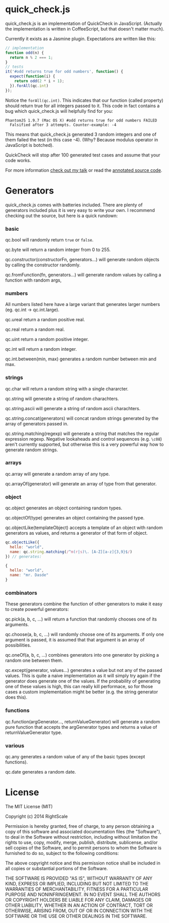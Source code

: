 quick_check.js
==============

quick_check.js is an implementation of QuickCheck in JavaScript. (Actually the
implementation is written in CoffeeScript, but that doesn't matter much).

Currently it exists as a Jasmine plugin. Expectations are written like this:

~~~javascript
// implementation
function odd(n) {
  return n % 2 === 1;
}
// tests
it('#odd returns true for odd numbers', function() {
  expect(function(i) {
    return odd(2 * i + 1);
  }).forAll(qc.int)
});
~~~

Notice the `forAll(qc.int)`. This indicates that our function (called property)
should return true for all integers passed to it. This code in fact contains a bug
which quick_check.js will helpfully find for you:

~~~
PhantomJS 1.9.7 (Mac OS X) #odd returns true for odd numbers FAILED
  Falsified after 3 attempts. Counter-example: -4
~~~

This means that quick_check.js generated 3 random integers and one of them failed
the test (in this case -4). (Why? Because modulus operator in JavaScript is botched).

QuickCheck will stop after 100 generated test cases and assume that your code works.

For more information [check out my talk](https://vimeo.com/98737599) or read the
[annotated source code](http://code.gampleman.eu/quick_check.js/).

# Generators

quick_check.js comes with batteries included. There are plenty of generators included
plus it is very easy to write your own. I recommend checking out the source, but here is a quick rundown:

### basic
qc.bool will randomly return `true` or `false`.

qc.byte will return a random integer from 0 to 255.

qc.constructor(constructorFn, generators...) will generate random objects by calling the constructor randomly.

qc.fromFunction(fn, generators...) will generate random values by calling a function with random args,

### numbers
All numbers listed here have a large variant that generates larger numbers (eg. qc.int -> qc.int.large).

qc.ureal return a random positive real.

qc.real return a random real.

qc.uint return a random positive integer.

qc.int will return a random integer.

qc.int.between(min, max) generates a random number between min and max.

### strings

qc.char will return a random string with a single chararcter.

qc.string will generate a string of random charachters.

qc.string.ascii will generate a string of random ascii charachters.

qc.string.concat(generators) will concat random strings generated by the array of generators passed in.

qc.string.matching(regexp) will generate a string that matches the regular expression regexp. Negative lookaheads and control sequences (e.g. `\c08`) aren't currently supported, but otherwise this is a very powerful way how to generate random strings.

### arrays

qc.array will generate a random array of any type.

qc.arrayOf(generator) will generate an array of type from that generator.

### object

qc.object generates an object containing random types.

qc.objectOf(type) generates an object containing the passed type.

qc.objectLike(templateObject) accepts a template of an object with random generators as values, and returns a generator of that form of object.

~~~javascript
qc.objectLike({
  hello: "world",
  name: qc.string.matching(/^m(r|s)\. [A-Z][a-z]{3,9}$/)
}) // generates:

{
  hello: "world",
  name: "mr. Dasde"
}
~~~

### combinators

These generators combine the function of other generators to make it easy to create powerful generators:

qc.pick(a, b, c, ...) will return a function that randomly chooses one of its arguments.

qc.choose(a, b, c, ...) will randomly choose one of its arguments. If only one argument is passed,
it is assumed that that argument is an array of possibilities.

qc.oneOf(a, b, c, ...) combines generators into one generator by picking a random one between them.

qc.except(generator, values...) generates a value but not any of the passed values. This is quite a naive implementation as it will simply try again if the generator does generate one of the values. If the probability of generating one of these values is high, this can really kill performace, so for those cases a custom implementation might be better (e.g. the string generator does this).

### functions

qc.function(argGenerator..., returnValueGenerator) will generate a random pure function that accepts the argGenerator types and returns a value of returnValueGenerator type.

### various

qc.any generates a random value of any of the basic types (except functions).

qc.date generates a random date.

# License

The MIT License (MIT)

Copyright (c) 2014 RightScale

Permission is hereby granted, free of charge, to any person obtaining a copy of this software and associated documentation files (the "Software"), to deal in the Software without restriction, including without limitation the rights to use, copy, modify, merge, publish, distribute, sublicense, and/or sell copies of the Software, and to permit persons to whom the Software is furnished to do so, subject to the following conditions:

The above copyright notice and this permission notice shall be included in all copies or substantial portions of the Software.

THE SOFTWARE IS PROVIDED "AS IS", WITHOUT WARRANTY OF ANY KIND, EXPRESS OR IMPLIED, INCLUDING BUT NOT LIMITED TO THE WARRANTIES OF MERCHANTABILITY, FITNESS FOR A PARTICULAR PURPOSE AND NONINFRINGEMENT. IN NO EVENT SHALL THE AUTHORS OR COPYRIGHT HOLDERS BE LIABLE FOR ANY CLAIM, DAMAGES OR OTHER LIABILITY, WHETHER IN AN ACTION OF CONTRACT, TORT OR OTHERWISE, ARISING FROM, OUT OF OR IN CONNECTION WITH THE SOFTWARE OR THE USE OR OTHER DEALINGS IN THE SOFTWARE.
